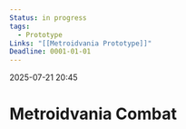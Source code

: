```yaml
---
Status: in progress
tags:
  - Prototype
Links: "[[Metroidvania Prototype]]"
Deadline: 0001-01-01
---
```

2025-07-21 20:45
# Metroidvania Combat


